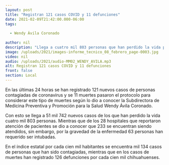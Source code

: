 ```yaml
---
layout: post
title: "Registran 121 casos COVID y 11 defunciones"
date: 2021-02-09T21:42:00.000-06:00
tags:
  
  - Wendy Ávila Coronado
  
author: nil
description: "Llega a cuatro mil 803 personas que han perdido la vida por contingencia."
image: /uploads/2021/images-informe_tecnico_08_febrero_page-0003.jpg
video: nil
audio: /uploads/2021/audio-MM02_WENDY_AVILA.mp3
alt: Registran 121 casos COVID y 11 defunciones
front: false
section: Local
---
```


En las últimas 24 horas se han registrado 121 nuevos casos de personas contagiadas de coronavirus y se 11 muertes pasaron el protocolo para considerar este tipo de muertes según lo dio a conocer la Subdirectora de Medicina Preventiva y Promoción para la Salud Wendy Ávila Coronado.

Con esto se llega a 51 mil 742 nuevos casos de los que han perdido la vida cuatro mil 803 personas. Mientras que de los 28 hospitales que reportaron atención de pacientes se dio a conocer que 233 se encuentran siendo atendidos, sin embargo, por la gravedad de la enfermedad 63 personas han requerido ser intubadas.

En el índice estatal por cada cien mil habitantes se encuentra mil 134 casos de personas que han sido contagiadas, mientras que en los casos de muertes han registrado 126 defunciones por cada cien mil chihuahuenses.
